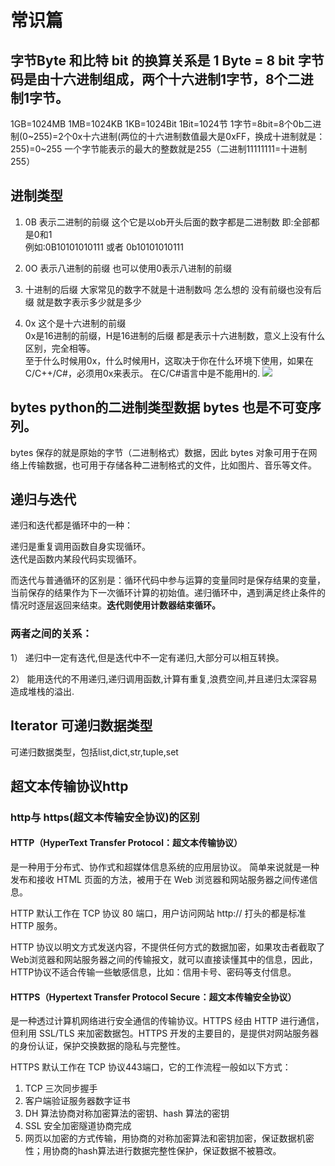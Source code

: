 # 常识篇
## 字节Byte 和比特 bit 的换算关系是 1 Byte = 8 bit 字节码是由十六进制组成，两个十六进制1字节，8个二进制1字节。
1GB=1024MB 1MB=1024KB 1KB=1024Bit 1Bit=1024节
1字节=8bit=8个0b二进制(0~255)=2个0x十六进制(两位的十六进制数值最大是0xFF，换成十进制就是：255)=0~255
一个字节能表示的最大的整数就是255（二进制11111111=十进制255）
## 进制类型
1. 0B 表示二进制的前缀 这个它是以ob开头后面的数字都是二进制数 即:全部都是0和1  
例如:0B10101010111 或者 0b10101010111

2. 0O 表示八进制的前缀 也可以使用0表示八进制的前缀
3. 十进制的后缀 大家常见的数字不就是十进制数吗 怎么想的
没有前缀也没有后缀 就是数字表示多少就是多少

4. 0x 这个是十六进制的前缀  
0x是16进制的前缀，H是16进制的后缀
都是表示十六进制数，意义上没有什么区别，完全相等。  
至于什么时候用0x，什么时候用H，这取决于你在什么环境下使用，如果在C/C++/C#，必须用0x来表示。
在C/C#语言中是不能用H的.
![](../../img/进制的前缀和后缀.jpg)

## bytes python的二进制类型数据 bytes 也是不可变序列。
bytes 保存的就是原始的字节（二进制格式）数据，因此 bytes 对象可用于在网络上传输数据，也可用于存储各种二进制格式的文件，比如图片、音乐等文件。




## 递归与迭代
递归和迭代都是循环中的一种：  

递归是重复调用函数自身实现循环。  
迭代是函数内某段代码实现循环。  

而迭代与普通循环的区别是：循环代码中参与运算的变量同时是保存结果的变量，当前保存的结果作为下一次循环计算的初始值。递归循环中，遇到满足终止条件的情况时逐层返回来结束。**迭代则使用计数器结束循环。**
### 两者之间的关系：

1） 递归中一定有迭代,但是迭代中不一定有递归,大部分可以相互转换。  

2） 能用迭代的不用递归,递归调用函数,计算有重复,浪费空间,并且递归太深容易造成堆栈的溢出.  

## Iterator 可递归数据类型
可递归数据类型，包括list,dict,str,tuple,set

## 超文本传输协议http 

### http与 https(超文本传输安全协议)的区别
#### HTTP（HyperText Transfer Protocol：超文本传输协议）
是一种用于分布式、协作式和超媒体信息系统的应用层协议。 简单来说就是一种发布和接收 HTML 页面的方法，被用于在 Web 浏览器和网站服务器之间传递信息。  

HTTP 默认工作在 TCP 协议 80 端口，用户访问网站 http:// 打头的都是标准 HTTP 服务。  

HTTP 协议以明文方式发送内容，不提供任何方式的数据加密，如果攻击者截取了Web浏览器和网站服务器之间的传输报文，就可以直接读懂其中的信息，因此，HTTP协议不适合传输一些敏感信息，比如：信用卡号、密码等支付信息。

#### HTTPS（Hypertext Transfer Protocol Secure：超文本传输安全协议）
是一种透过计算机网络进行安全通信的传输协议。HTTPS 经由 HTTP 进行通信，但利用 SSL/TLS 来加密数据包。HTTPS 开发的主要目的，是提供对网站服务器的身份认证，保护交换数据的隐私与完整性。  

HTTPS 默认工作在 TCP 协议443端口，它的工作流程一般如以下方式：  

1. TCP 三次同步握手
2. 客户端验证服务器数字证书
3. DH 算法协商对称加密算法的密钥、hash 算法的密钥
4. SSL 安全加密隧道协商完成
5. 网页以加密的方式传输，用协商的对称加密算法和密钥加密，保证数据机密性；用协商的hash算法进行数据完整性保护，保证数据不被篡改。